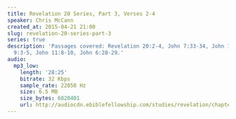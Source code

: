 ```yaml
---
title: Revelation 20 Series, Part 3, Verses 2-4
speaker: Chris McCann
created_at: 2015-04-21 21:00
slug: revelation-20-series-part-3
series: true
description: 'Passages covered: Revelation 20:2-4, John 7:33-34, John 12:35-36, John
  9:3-5, John 11:8-10, John 6:28-29.'
audio:
  mp3_low:
    length: '28:25'
    bitrate: 32 Kbps
    sample_rate: 22050 Hz
    size: 6.5 MB
    size_bytes: 6820401
    url: http://audiocdn.ebiblefellowship.com/studies/revelation/chapter-20/2015.04.21_McCann_-_Revelation_20_Series_Part_3.mp3
---
```

